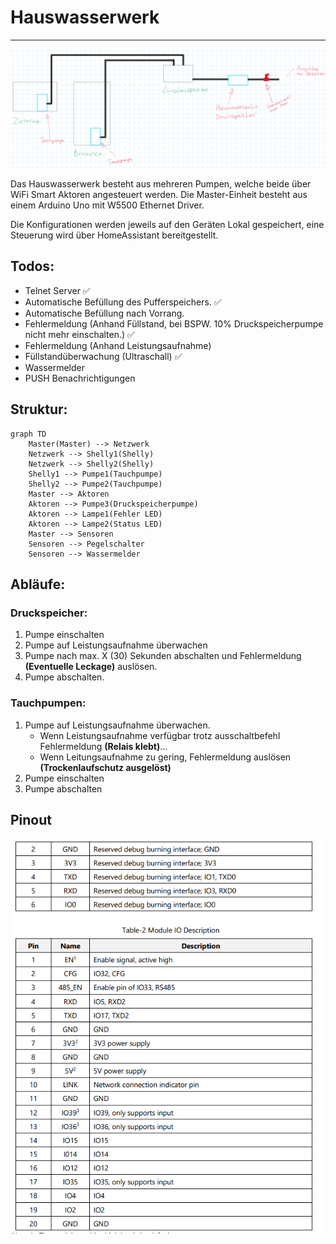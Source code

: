 # Hauswasserwerk

___

![](assets/img/hauswasserwerk.png)

Das Hauswasserwerk besteht aus mehreren Pumpen, welche beide über WiFi Smart Aktoren angesteuert werden.
Die Master-Einheit besteht aus einem Arduino Uno mit W5500 Ethernet Driver.

Die Konfigurationen werden jeweils auf den Geräten Lokal gespeichert, eine Steuerung wird über HomeAssistant
bereitgestellt.

## Todos:

- Telnet Server ✅
- Automatische Befüllung des Pufferspeichers. ✅
- Automatische Befüllung nach Vorrang.
- Fehlermeldung (Anhand Füllstand, bei BSPW. 10% Druckspeicherpumpe nicht mehr einschalten.) ✅
- Fehlermeldung (Anhand Leistungsaufnahme)
- Füllstandüberwachung (Ultraschall) ✅
- Wassermelder
- PUSH Benachrichtigungen

## Struktur:

```mermaid
graph TD
    Master(Master) --> Netzwerk
    Netzwerk --> Shelly1(Shelly)
    Netzwerk --> Shelly2(Shelly)
    Shelly1 --> Pumpe1(Tauchpumpe)
    Shelly2 --> Pumpe2(Tauchpumpe)
    Master --> Aktoren
    Aktoren --> Pumpe3(Druckspeicherpumpe)
    Aktoren --> Lampe1(Fehler LED)
    Aktoren --> Lampe2(Status LED)
    Master --> Sensoren
    Sensoren --> Pegelschalter
    Sensoren --> Wassermelder
```

## Abläufe:

### Druckspeicher:

1. Pumpe einschalten
2. Pumpe auf Leistungsaufnahme überwachen
3. Pumpe nach max. X (30) Sekunden abschalten und Fehlermeldung **(Eventuelle Leckage)** auslösen.
4. Pumpe abschalten.

### Tauchpumpen:

1. Pumpe auf Leistungsaufnahme überwachen.
    - Wenn Leistungsaufnahme verfügbar trotz ausschaltbefehl Fehlermeldung **(Relais klebt)**...
    - Wenn Leitungsaufnahme zu gering, Fehlermeldung auslösen **(Trockenlaufschutz ausgelöst)**
2. Pumpe einschalten
3. Pumpe abschalten

## Pinout
![](assets/img/pinout.png)